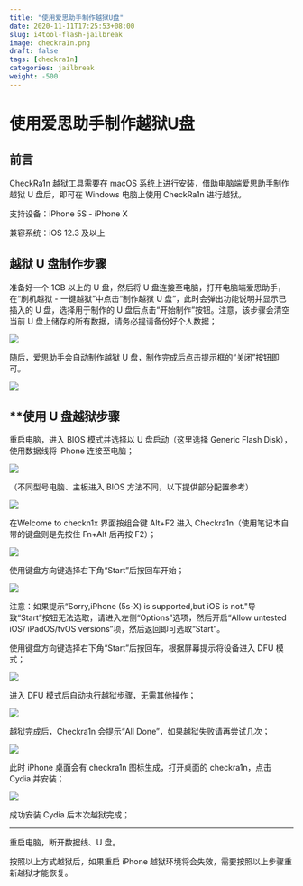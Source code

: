 ```yaml
---
title: "使用爱思助手制作越狱U盘"
date: 2020-11-11T17:25:53+08:00
slug: i4tool-flash-jailbreak
image: checkra1n.png
draft: false
tags: [checkra1n]
categories: jailbreak
weight: -500
---
```


# 使用爱思助手制作越狱U盘

## 前言

CheckRa1n 越狱工具需要在 macOS 系统上进行安装，借助电脑端爱思助手制作越狱 U 盘后，即可在 Windows 电脑上使用 CheckRa1n 进行越狱。

支持设备：iPhone 5S - iPhone X

兼容系统：iOS 12.3 及以上

## **越狱 U 盘制作步骤**

准备好一个 1GB 以上的 U 盘，然后将 U 盘连接至电脑，打开电脑端爱思助手，在“刷机越狱 - 一键越狱”中点击“制作越狱 U  盘”，此时会弹出功能说明并显示已插入的 U 盘，选择用于制作的 U 盘后点击“开始制作”按钮。注意，该步骤会清空当前 U  盘上储存的所有数据，请务必提请备份好个人数据；

![](i4flash.jpg)

随后，爱思助手会自动制作越狱 U 盘，制作完成后点击提示框的“关闭”按钮即可。

![](i4flashdone.jpg)

## **使用 U 盘越狱步骤

重启电脑，进入 BIOS 模式并选择以 U 盘启动（这里选择 Generic Flash Disk），使用数据线将 iPhone 连接至电脑；

![](selectbootdevice.jpg)

（不同型号电脑、主板进入 BIOS 方法不同，以下提供部分配置参考）

![](bootkey.jpg)

在Welcome to checkn1x 界面按组合键 Alt+F2 进入 Checkra1n（使用笔记本自带的键盘则是先按住 Fn+Alt 后再按 F2）；

![](C:\Users\l1nsn\Desktop\site\blog\content\post\easy-checkn1x\checkn1xmode.png)

使用键盘方向键选择右下角“Start”后按回车开始；

![](linuxra1n.png)

注意：如果提示“Sorry,iPhone (5s-X) is supported,but iOS is not."导致“Start”按钮无法选取，请进入左侧“Options”选项，然后开启“Allow untested iOS/ iPadOS/tvOS versions”项，然后返回即可选取“Start”。

使用键盘方向键选择右下角“Start”后按回车，根据屏幕提示将设备进入 DFU 模式；

![](startcheckra1n.jpg)

进入 DFU 模式后自动执行越狱步骤，无需其他操作；

![](checkra1nbooting.jpg)

越狱完成后，Checkra1n 会提示“All Done”，如果越狱失败请再尝试几次；

![](checkra1ndone.jpg)

此时 iPhone 桌面会有 checkra1n 图标生成，打开桌面的 checkra1n，点击 Cydia 并安装；

![](installcydia.jpg)

成功安装 Cydia 后本次越狱完成；

--------------------

重启电脑，断开数据线、U 盘。

按照以上方式越狱后，如果重启 iPhone 越狱环境将会失效，需要按照以上步骤重新越狱才能恢复。
